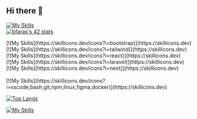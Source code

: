 ## Hi there 👋

[![My Skills](https://skillicons.dev/icons?i=html,css,sass,js,typescript,python,c)](https://skillicons.dev)
<br>
[![bfaras's 42 stats](https://badge.mediaplus.ma/darkblue/bfaras)](https://github.com/oakoudad/badge42)
<div>
[![My Skills](https://skillicons.dev/icons?i=bootstrap)](https://skillicons.dev)
<br>
[![My Skills](https://skillicons.dev/icons?i=tailwind)](https://skillicons.dev)
<br>
[![My Skills](https://skillicons.dev/icons?i=react)](https://skillicons.dev)
<br>
[![My Skills](https://skillicons.dev/icons?i=laravel)](https://skillicons.dev)
<br>
[![My Skills](https://skillicons.dev/icons?i=next)](https://skillicons.dev)
</div>
<br>
[![My Skills](https://skillicons.dev/icons?i=vscode,bash,git,npm,linux,figma,docker)](https://skillicons.dev)



<br>

[![Top Langs](https://github-readme-stats.vercel.app/api/top-langs/?username=badrive&layout=donut&show_icons=true&theme=transparent)](https://github.com/anuraghazra/github-readme-stats)
<!--
![Anurag's GitHub stats](https://github-readme-stats.vercel.app/api?username=badrive&show_icons=true&theme=transparent)
-->

[![My Skills](https://skillicons.dev/icons?i=bootstrap,tailwind,react,laravel,next)](https://skillicons.dev)
<br>
<!--
**badrive/badrive** is a ✨ _special_ ✨ repository because its `README.md` (this file) appears on your GitHub profile.

Here are some ideas to get you started:

- 🔭 I’m currently working on ...
- 🌱 I’m currently learning ...
- 👯 I’m looking to collaborate on ...
- 🤔 I’m looking for help with ...
- 💬 Ask me about ...
- 📫 How to reach me: ...
- 😄 Pronouns: ...
- ⚡ Fun fact: ...
-->
